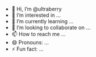 - 👋 Hi, I’m @ultraberry
- 👀 I’m interested in ...
- 🌱 I’m currently learning ...
- 💞️ I’m looking to collaborate on ...
- 📫 How to reach me ...
- 😄 Pronouns: ...
- ⚡ Fun fact: ...

<!---
ultraberry/ultraberry is a ✨ special ✨ repository because its `README.md` (this file) appears on your GitHub profile.
You can click the Preview link to take a look at your changes.
--->
